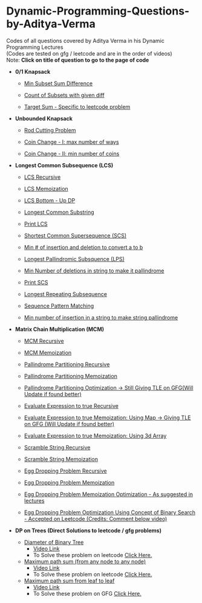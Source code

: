 # Dynamic-Programming-Questions-by-Aditya-Verma

Codes of all questions covered by Aditya Verma in his Dynamic Programming Lectures\
(Codes are tested on gfg / leetcode and are in the order of videos)\
Note: **Click on title of question to go to the page of code**

- **0/1 Knapsack**
  <!-- - [Knapsack Recursive](knapsack_recursive.cpp) -->
    
  <!-- - [Knapsack Memoization](knapsack_memoization.cpp) -->
    
  <!-- - [Knapsack Bottom-up](knapsack_top_down_dp.cpp) -->
    
  <!-- - [Subset Sum Problem](subset_sum_problem_dp.cpp) -->
    
  <!-- - [Equal Sum Partition Problem](equal_sum_partition_problem.cpp) -->
    
  <!-- - [Count of Subsets Sum with a Given Sum](count_of_subsets_with_given_sum.cpp) -->
    
  - [Min Subset Sum Difference](min_subset_sum_diff.cpp)

  - [Count of Subsets with given diff](count_of_subset_with_given_diff.cpp)
   
  - [Target Sum - Specific to leetcode problem](target_sum.cpp)
    
- **Unbounded Knapsack**
  - [Rod Cutting Problem](rod_cutting_problem.cpp)
    
  - [Coin Change - I: max number of ways](coin_change_max_ways.cpp)
    
  - [Coin Change - II: min number of coins](coin_change_min_coins.cpp)
    
- **Longest Common Subsequence (LCS)**
  - [LCS Recursive](LCS_recursive.cpp)
    
  - [LCS Memoization](LCS_memoization.cpp)
    
  - [LCS Bottom - Up DP](LCS_bottom_up_dp.cpp)
    
  - [Longest Common Substring](LCSubstring.cpp)
    
  - [Print LCS](print_LCS.cpp)
    
  - [Shortest Common Supersequence (SCS)](SCS.cpp)
    
  - [Min # of insertion and deletion to convert a to b](min_insertion_del__to_convert_a_to_b.cpp)
   
  - [Longest Pallindromic Subsquence (LPS)](longest_pallin_subseq.cpp)
    
  - [Min Number of deletions in string to make it pallindrome](min_del_to_make_pallindrome.cpp)
    
  - [Print SCS](print_SCS.cpp)
    
  - [Longest Repeating Subsequence](longest_repeating_subseq.cpp)
    
  - [Sequence Pattern Matching](sequence_patttern_matching.cpp)
    
  - [Min number of insertion in a string to make string pallindrome](min_insertion_to_make_string_pallindrome.cpp)
    
- **Matrix Chain Multiplication (MCM)**
  - [MCM Recursive](MCM_recursive.cpp)
    
  - [MCM Memoization](MCM_memoization.cpp)
    
  - [Pallindrome Partitioning Recursive](pallindrome_partitioning_recursive.cpp)
    
  - [Pallindrome Partitioning Memoization](pallindrome_partitioning_memoization.cpp)
    
  - [Pallindrome Partitioning Optimization -> Still Giving TLE on GFG(Will Update if found better)](pallindrome_partitioning_memoized_optimization.cpp)
    
  - [Evaluate Expression to true Recursive](evaluate_expression_to_true.cpp)
    
  - [Evaluate Expression to true Memoization: Using Map -> Giving TLE on GFG (Will Update if found better)](evaluate_expression_to_true_memoization_using_map.cpp)
    
  - [Evaluate Expression to true Memoization: Using 3d Array](evaluate_expression_to_true_memoization_using_3d_array.cpp)
    
  - [Scramble String Recursive](scramble_strings.cpp)
    
  - [Scramble String Memoization](scramble_strings_memoization.cpp)
    
  - [Egg Dropping Problem Recursive](egg_dropping_problem_recursive.cpp)
    
  - [Egg Dropping Problem Memoization](egg_dropping_problem_memoization.cpp)
    
  - [Egg Dropping Problem Memoization Optimization - As suggested in lectures](egg_dropping_problem_memoized_optimization.cpp)
    
  - [Egg Dropping Problem Optimization Using Concept of Binary Search - Accepted on Leetcode (Credits: Comment below video)](egg_dropping_problem_optimized_for_leetcode.cpp)







- **DP on Trees (Direct Solutions to leetcode / gfg problems)**
  - [Diameter of Binary Tree](diameter_of_binary_tree.cpp)
    - [Video Link](https://www.youtube.com/watch?v=ot_XBHyqpFc&list=PL_z_8CaSLPWekqhdCPmFohncHwz8TY2Go&index=48)
    - To Solve these problem on leetcode [Click Here.](https://leetcode.com/problems/diameter-of-binary-tree/)
  - [Maximum path sum (from any node to any node)](max_path_sum_from_any_node_to_any.cpp)
    - [Video Link](https://www.youtube.com/watch?v=ot_XBHyqpFc&list=PL_z_8CaSLPWekqhdCPmFohncHwz8TY2Go&index=49)
    - To Solve these problem on leetcode [Click Here.](https://leetcode.com/problems/binary-tree-maximum-path-sum/)
  - [Maximum path sum from leaf to leaf](max_path_sum_from_leaf_to_leaf.cpp)
    - [Video Link](https://www.youtube.com/watch?v=ot_XBHyqpFc&list=PL_z_8CaSLPWekqhdCPmFohncHwz8TY2Go&index=50)
    - To Solve these problem on GFG [Click Here.](https://practice.geeksforgeeks.org/problems/maximum-path-sum/1)
